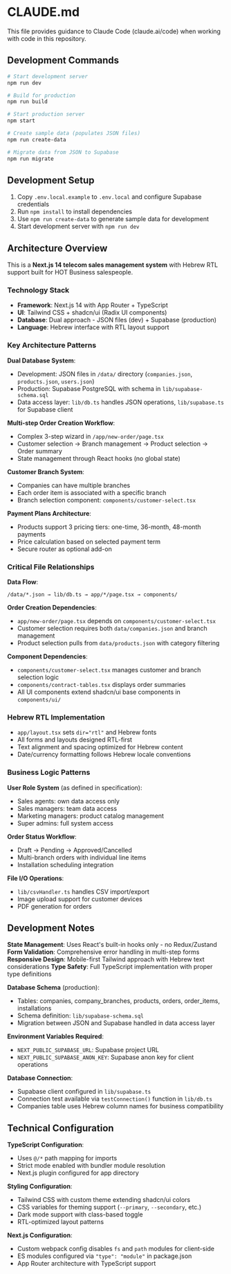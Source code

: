 # CLAUDE.md

This file provides guidance to Claude Code (claude.ai/code) when working with code in this repository.

## Development Commands

```bash
# Start development server
npm run dev

# Build for production
npm run build

# Start production server
npm start

# Create sample data (populates JSON files)
npm run create-data

# Migrate data from JSON to Supabase
npm run migrate
```

## Development Setup

1. Copy `.env.local.example` to `.env.local` and configure Supabase credentials
2. Run `npm install` to install dependencies
3. Use `npm run create-data` to generate sample data for development
4. Start development server with `npm run dev`

## Architecture Overview

This is a **Next.js 14 telecom sales management system** with Hebrew RTL support built for HOT Business salespeople.

### Technology Stack
- **Framework**: Next.js 14 with App Router + TypeScript
- **UI**: Tailwind CSS + shadcn/ui (Radix UI components)
- **Database**: Dual approach - JSON files (dev) + Supabase (production)
- **Language**: Hebrew interface with RTL layout support

### Key Architecture Patterns

**Dual Database System**:
- Development: JSON files in `/data/` directory (`companies.json`, `products.json`, `users.json`)
- Production: Supabase PostgreSQL with schema in `lib/supabase-schema.sql`
- Data access layer: `lib/db.ts` handles JSON operations, `lib/supabase.ts` for Supabase client

**Multi-step Order Creation Workflow**:
- Complex 3-step wizard in `/app/new-order/page.tsx`
- Customer selection → Branch management → Product selection → Order summary
- State management through React hooks (no global state)

**Customer Branch System**:
- Companies can have multiple branches
- Each order item is associated with a specific branch
- Branch selection component: `components/customer-select.tsx`

**Payment Plans Architecture**:
- Products support 3 pricing tiers: one-time, 36-month, 48-month payments
- Price calculation based on selected payment term
- Secure router as optional add-on

### Critical File Relationships

**Data Flow**:
```
/data/*.json → lib/db.ts → app/*/page.tsx → components/
```

**Order Creation Dependencies**:
- `app/new-order/page.tsx` depends on `components/customer-select.tsx`
- Customer selection requires both `data/companies.json` and branch management
- Product selection pulls from `data/products.json` with category filtering

**Component Dependencies**:
- `components/customer-select.tsx` manages customer and branch selection logic
- `components/contract-tables.tsx` displays order summaries
- All UI components extend shadcn/ui base components in `components/ui/`

### Hebrew RTL Implementation

- `app/layout.tsx` sets `dir="rtl"` and Hebrew fonts
- All forms and layouts designed RTL-first
- Text alignment and spacing optimized for Hebrew content
- Date/currency formatting follows Hebrew locale conventions

### Business Logic Patterns

**User Role System** (as defined in specification):
- Sales agents: own data access only
- Sales managers: team data access
- Marketing managers: product catalog management
- Super admins: full system access

**Order Status Workflow**:
- Draft → Pending → Approved/Cancelled
- Multi-branch orders with individual line items
- Installation scheduling integration

**File I/O Operations**:
- `lib/csvHandler.ts` handles CSV import/export
- Image upload support for customer devices
- PDF generation for orders

## Development Notes

**State Management**: Uses React's built-in hooks only - no Redux/Zustand
**Form Validation**: Comprehensive error handling in multi-step forms
**Responsive Design**: Mobile-first Tailwind approach with Hebrew text considerations
**Type Safety**: Full TypeScript implementation with proper type definitions

**Database Schema** (production):
- Tables: companies, company_branches, products, orders, order_items, installations
- Schema definition: `lib/supabase-schema.sql`
- Migration between JSON and Supabase handled in data access layer

**Environment Variables Required**:
- `NEXT_PUBLIC_SUPABASE_URL`: Supabase project URL
- `NEXT_PUBLIC_SUPABASE_ANON_KEY`: Supabase anon key for client operations

**Database Connection**:
- Supabase client configured in `lib/supabase.ts`
- Connection test available via `testConnection()` function in `lib/db.ts`
- Companies table uses Hebrew column names for business compatibility

## Technical Configuration

**TypeScript Configuration**:
- Uses `@/*` path mapping for imports
- Strict mode enabled with bundler module resolution
- Next.js plugin configured for app directory

**Styling Configuration**:
- Tailwind CSS with custom theme extending shadcn/ui colors
- CSS variables for theming support (`--primary`, `--secondary`, etc.)
- Dark mode support with class-based toggle
- RTL-optimized layout patterns

**Next.js Configuration**:
- Custom webpack config disables `fs` and `path` modules for client-side
- ES modules configured via `"type": "module"` in package.json
- App Router architecture with TypeScript support